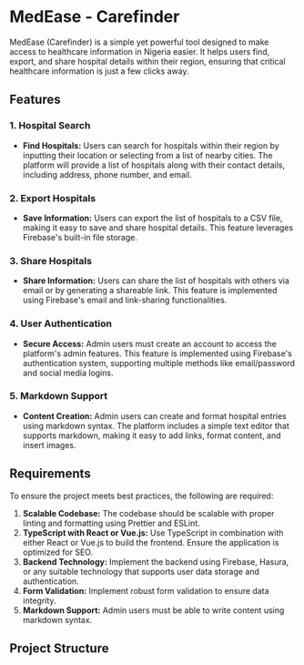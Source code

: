 # MedEase - Carefinder

MedEase (Carefinder) is a simple yet powerful tool designed to make access to healthcare information in Nigeria easier. It helps users find, export, and share hospital details within their region, ensuring that critical healthcare information is just a few clicks away.

## Features

### 1. Hospital Search
- **Find Hospitals:** Users can search for hospitals within their region by inputting their location or selecting from a list of nearby cities. The platform will provide a list of hospitals along with their contact details, including address, phone number, and email.

### 2. Export Hospitals
- **Save Information:** Users can export the list of hospitals to a CSV file, making it easy to save and share hospital details. This feature leverages Firebase's built-in file storage.

### 3. Share Hospitals
- **Share Information:** Users can share the list of hospitals with others via email or by generating a shareable link. This feature is implemented using Firebase's email and link-sharing functionalities.

### 4. User Authentication
- **Secure Access:** Admin users must create an account to access the platform's admin features. This feature is implemented using Firebase's authentication system, supporting multiple methods like email/password and social media logins.

### 5. Markdown Support
- **Content Creation:** Admin users can create and format hospital entries using markdown syntax. The platform includes a simple text editor that supports markdown, making it easy to add links, format content, and insert images.

## Requirements

To ensure the project meets best practices, the following are required:
1. **Scalable Codebase:** The codebase should be scalable with proper linting and formatting using Prettier and ESLint.
2. **TypeScript with React or Vue.js:** Use TypeScript in combination with either React or Vue.js to build the frontend. Ensure the application is optimized for SEO.
3. **Backend Technology:** Implement the backend using Firebase, Hasura, or any suitable technology that supports user data storage and authentication.
4. **Form Validation:** Implement robust form validation to ensure data integrity.
5. **Markdown Support:** Admin users must be able to write content using markdown syntax.

## Project Structure

